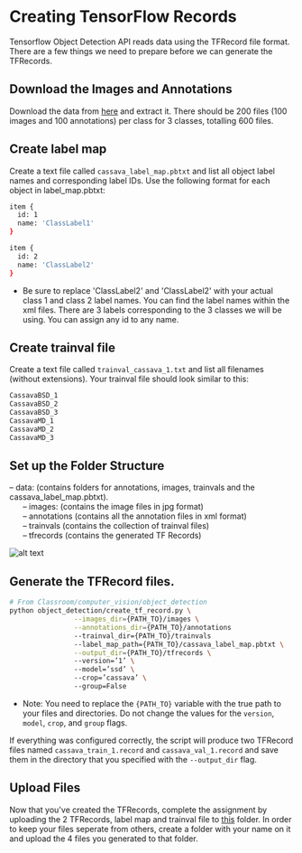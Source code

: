 
# Creating TensorFlow Records

Tensorflow Object Detection API reads data using the TFRecord file format. There are a few things we need to prepare before we can generate the TFRecords. 

## Download the Images and Annotations

Download the data from [here](https://www.dropbox.com/s/5oph6gx38s2zw8y/cassava_data.zip?dl=0) and extract it. There should be 200 files (100 images and 100 annotations) per class for 3 classes, totalling 600 files. 

## Create label map

Create a text file called `cassava_label_map.pbtxt` and list all object label names and corresponding label IDs. Use the following format for each object in label_map.pbtxt:  
```bash
item {  
  id: 1  
  name: 'ClassLabel1'  
}  

item {  
  id: 2  
  name: 'ClassLabel2'  
}
```
* Be sure to replace 'ClassLabel2' and 'ClassLabel2' with your actual class 1 and class 2 label names. You can find the label names within the xml files. There are 3 labels corresponding to the 3 classes we will be using. You can assign any id to any name.  

## Create trainval file

Create a text file called `trainval_cassava_1.txt` and list all filenames (without extensions). Your trainval file should look similar to this:
``` bash
CassavaBSD_1  
CassavaBSD_2  
CassavaBSD_3  
CassavaMD_1  
CassavaMD_2  
CassavaMD_3  
```

## Set up the Folder Structure

– data: (contains  folders for annotations, images, trainvals and the cassava_label_map.pbtxt).  
&nbsp;&nbsp;&nbsp;&nbsp;&nbsp;&nbsp;– images: (contains the image files in jpg format)  
&nbsp;&nbsp;&nbsp;&nbsp;&nbsp;&nbsp;– annotations (contains all the annotation files in xml format)  
&nbsp;&nbsp;&nbsp;&nbsp;&nbsp;&nbsp;– trainvals (contains the collection of trainval files)  
&nbsp;&nbsp;&nbsp;&nbsp;&nbsp;&nbsp;– tfrecords (contains the generated TF Records)

![alt text](https://www.dropbox.com/s/9rkz9ql1cf782fx/Screen%20Shot%202023-01-24%20at%2012.04.41%20PM.png?dl=0)

## Generate the TFRecord files.

```bash
# From Classroom/computer_vision/object_detection
python object_detection/create_tf_record.py \
    			--images_dir={PATH_TO}/images \
    			--annotations_dir={PATH_TO}/annotations
    			--trainval_dir={PATH_TO}/trainvals
    			--label_map_path={PATH_TO}/cassava_label_map.pbtxt \
    			--output_dir={PATH_TO}/tfrecords \  
                --version=’1’ \  
    			--model=’ssd’ \  
    			--crop=’cassava’ \  
    			--group=False
```

* Note: You need to replace the `{PATH_TO}` variable with the true path to your files and directories. Do not change the values for the `version`, `model`, `crop`, and `group` flags.

If everything was configured correctly, the script will produce two TFRecord files named `cassava_train_1.record` and
`cassava_val_1.record` and save them in the directory that you specified with the `--output_dir` flag.

## Upload Files

Now that you've created the TFRecords, complete the assignment by uploading the 2 TFRecords, label map and trainval file to [this](https://www.dropbox.com/scl/fo/xryhtm1u6eyexvojacc7n/h?dl=0&rlkey=sum646wlpkewzojh2bkl3m1g5) folder. In order to keep your files seperate from others, create a folder with your name on it and upload the 4 files you generated to that folder. 

[https://www.dropbox.com/s/9rkz9ql1cf782fx/Screen%20Shot%202023-01-24%20at%2012.04.41%20PM.png?dl=0]: https://www.dropbox.com/s/9rkz9ql1cf782fx/Screen%20Shot%202023-01-24%20at%2012.04.41%20PM.png?dl=0